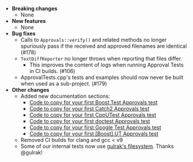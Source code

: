 <!-- See the [v.x.y.z milestone](https://github.com/approvals/ApprovalTests.cpp/milestone/__MILESTONE_NUMBER__?closed=1) for the full list of changes. -->

* **Breaking changes**
    * None
* **New features**
    * None
* **Bug fixes**
    * Calls to `Approvals::verify()` and related methods no longer spuriously pass if the received and approved
      filenames are identical (#178)
    * `TextDiffReporter` no longer throws when reporting that files differ.
        * This improves the content of logs when running Approval Tests in CI builds. (#106)
    * ApprovalTests.cpp's tests and examples should now never be built when used as a sub-project. (#179)
* **Other changes**
    * Added new documentation sections:
        * [Code to copy for your first Boost.Test Approvals test](/doc/UsingBoostTest.md#code-to-copy-for-your-first-boosttest-approvals-test)
        * [Code to copy for your first Catch2 Approvals test](/doc/UsingCatch.md#code-to-copy-for-your-first-catch2-approvals-test)
        * [Code to copy for your first CppUTest Approvals test](/doc/UsingCppUTest.md#code-to-copy-for-your-first-cpputest-approvals-test)
        * [Code to copy for your first doctest Approvals test](/doc/UsingDoctest.md#code-to-copy-for-your-first-doctest-approvals-test)
        * [Code to copy for your first Google Test Approvals test](/doc/UsingGoogleTests.md#code-to-copy-for-your-first-google-test-approvals-test)
        * [Code to copy for your first \[Boost\].UT Approvals test](/doc/UsingUT.md#code-to-copy-for-your-first-boostut-approvals-test)
    * Removed CI builds for clang and gcc < v9
    * Some of our internal tests now use [gulrak's filesystem](https://github.com/gulrak/filesystem). Thanks @gulrak!